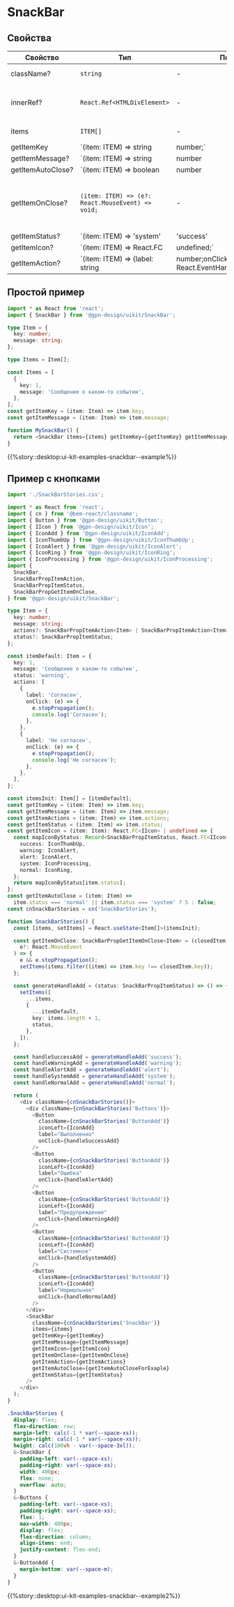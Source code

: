 # SnackBar

## Свойства

<!-- props:start -->

| Свойство          | Тип                                                                                                                                                                   | По умолчанию     | Описание                                                                                         |
| ----------------- | --------------------------------------------------------------------------------------------------------------------------------------------------------------------- | ---------------- | ------------------------------------------------------------------------------------------------ |
| className?        | `string`                                                                                                                                                              | -                | Дополнительный класс                                                                             |
| innerRef?         | `React.Ref<HTMLDivElement>`                                                                                                                                           | -                | Ссылка на корневой DOM элемент компонента                                                        |
| items             | `ITEM[]`                                                                                                                                                              | -                | Массив элементов                                                                                 |
| getItemKey        | `(item: ITEM) => string | number;`                                                                                                                                    | -                | Ожидается что результат функции возвращает уникальный ключ каждого из `items`                    |
| getItemMessage?   | `(item: ITEM) => string | number | undefined;`                                                                                                                        | -                | Результат функции будет использоваться в качестве сообщения                                      |
| getItemAutoClose? | `(item: ITEM) => boolean | number | undefined;`                                                                                                                       | -                | Результат функции укажет количество секунд после которого сообщение скроется, `true` = 3 секунды |
| getItemOnClose?   | `(item: ITEM) => (e?: React.MouseEvent) => void;`                                                                                                                     | -                | Результат функции будет функция которая сработает при закрытии сообщения                         |
| getItemStatus?    | `(item: ITEM) => 'system' | 'success' | 'warning' | 'alert' | 'normal';`                                                                                              | `() => 'normal'` | Результат функции укажет модификатор статуса каждого из `items`, если статус не                  |
| getItemIcon?      | `(item: ITEM) => React.FC<IIcon> | undefined;`                                                                                                                        | -                | Результат функции будет использоваться в качестве иконки                                         |
| getItemAction?    | `(item: ITEM) => {label: string | number;onClick: React.EventHandler<React.MouseEvent>;} | {label: string | number;onClick: React.EventHandler<React.MouseEvent>;}[]` | -                | Результат функции будет использоваться в качестве кнопок в теле сообщения                        |

<!-- props:end -->

## Простой пример

```ts
import * as React from 'react';
import { SnackBar } from '@gpn-design/uikit/SnackBar';

type Item = {
  key: number;
  message: string;
};

type Items = Item[];

const Items = [
  {
    key: 1,
    message: 'Сообщение о каком-то событии',
  },
];
const getItemKey = (item: Item) => item.key;
const getItemMessage = (item: Item) => item.message;

function MySnackBar() {
  return <SnackBar items={items} getItemKey={getItemKey} getItemMessage={getItemMessage} />;
}
```

{{%story::desktop:ui-kit-examples-snackbar--example%}}

## Пример с кнопками

```ts
import './SnackBarStories.css';

import * as React from 'react';
import { cn } from '@bem-react/classname';
import { Button } from '@gpn-design/uikit/Button';
import { IIcon } from '@gpn-design/uikit/Icon';
import { IconAdd } from '@gpn-design/uikit/IconAdd';
import { IconThumbUp } from '@gpn-design/uikit/IconThumbUp';
import { IconAlert } from '@gpn-design/uikit/IconAlert';
import { IconRing } from '@gpn-design/uikit/IconRing';
import { IconProcessing } from '@gpn-design/uikit/IconProcessing';
import {
  SnackBar,
  SnackBarPropItemAction,
  SnackBarPropItemStatus,
  SnackBarPropGetItemOnClose,
} from '@gpn-design/uikit/SnackBar';

type Item = {
  key: number;
  message: string;
  actions?: SnackBarPropItemAction<Item> | SnackBarPropItemAction<Item>[];
  status?: SnackBarPropItemStatus;
};

const itemDefault: Item = {
  key: 1,
  message: 'Сообщение о каком-то событии',
  status: 'warning',
  actions: [
    {
      label: 'Согласен',
      onClick: (e) => {
        e.stopPropagation();
        console.log('Согласен');
      },
    },
    {
      label: 'Не согласен',
      onClick: (e) => {
        e.stopPropagation();
        console.log('Не согласен');
      },
    },
  ],
};

const itemsInit: Item[] = [itemDefault];
const getItemKey = (item: Item) => item.key;
const getItemMessage = (item: Item) => item.message;
const getItemActions = (item: Item) => item.actions;
const getItemStatus = (item: Item) => item.status;
const getItemIcon = (item: Item): React.FC<IIcon> | undefined => {
  const mapIconByStatus: Record<SnackBarPropItemStatus, React.FC<IIcon>> = {
    success: IconThumbUp,
    warning: IconAlert,
    alert: IconAlert,
    system: IconProcessing,
    normal: IconRing,
  };
  return mapIconByStatus[item.status];
};
const getItemAutoClose = (item: Item) =>
  item.status === 'normal' || item.status === 'system' ? 5 : false;
const cnSnackBarStories = cn('SnackBarStories');

function SnackBarStories() {
  const [items, setItems] = React.useState<Item[]>(itemsInit);

  const getItemOnClose: SnackBarPropGetItemOnClose<Item> = (closedItem) => (
    e?: React.MouseEvent
  ) => {
    e && e.stopPropagation();
    setItems(items.filter((item) => item.key !== closedItem.key));
  };

  const generateHandleAdd = (status: SnackBarPropItemStatus) => () => {
    setItems([
      ...items,
      {
        ...itemDefault,
        key: items.length + 1,
        status,
      },
    ]);
  };

  const handleSuccessAdd = generateHandleAdd('success');
  const handleWarningAdd = generateHandleAdd('warning');
  const handleAlertAdd = generateHandleAdd('alert');
  const handleSystemAdd = generateHandleAdd('system');
  const handleNormalAdd = generateHandleAdd('normal');

  return (
    <div className={cnSnackBarStories()}>
      <div className={cnSnackBarStories('Buttons')}>
        <Button
          className={cnSnackBarStories('ButtonAdd')}
          iconLeft={IconAdd}
          label="Выполненно"
          onClick={handleSuccessAdd}
        />
        <Button
          className={cnSnackBarStories('ButtonAdd')}
          iconLeft={IconAdd}
          label="Ошибка"
          onClick={handleAlertAdd}
        />
        <Button
          className={cnSnackBarStories('ButtonAdd')}
          iconLeft={IconAdd}
          label="Предупреждение"
          onClick={handleWarningAdd}
        />
        <Button
          className={cnSnackBarStories('ButtonAdd')}
          iconLeft={IconAdd}
          label="Системное"
          onClick={handleSystemAdd}
        />
        <Button
          className={cnSnackBarStories('ButtonAdd')}
          iconLeft={IconAdd}
          label="Нормальное"
          onClick={handleNormalAdd}
        />
      </div>
      <SnackBar
        className={cnSnackBarStories('SnackBar')}
        items={items}
        getItemKey={getItemKey}
        getItemMessage={getItemMessage}
        getItemIcon={getItemIcon}
        getItemOnClose={getItemOnClose}
        getItemAction={getItemActions}
        getItemAutoClose={getItemAutoCloseForExaple}
        getItemStatus={getItemStatus}
      />
    </div>
  );
}
```

```css
.SnackBarStories {
  display: flex;
  flex-direction: row;
  margin-left: calc(-1 * var(--space-xs));
  margin-right: calc(-1 * var(--space-xs));
  height: calc(100vh - var(--space-3xl));
  &-SnackBar {
    padding-left: var(--space-xs);
    padding-right: var(--space-xs);
    width: 400px;
    flex: none;
    overflow: auto;
  }
  &-Buttons {
    padding-left: var(--space-xs);
    padding-right: var(--space-xs);
    flex: 1;
    max-width: 400px;
    display: flex;
    flex-direction: column;
    align-items: end;
    justify-content: flex-end;
  }
  &-ButtonAdd {
    margin-bottom: var(--space-m);
  }
}
```

{{%story::desktop:ui-kit-examples-snackbar--example2%}}
